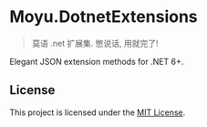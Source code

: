 # Moyu.DotnetExtensions

> 莫语 .net 扩展集. 憋说话, 用就完了!

Elegant JSON extension methods for .NET 6+.

## License

This project is licensed under the [MIT License](../LICENSE).
